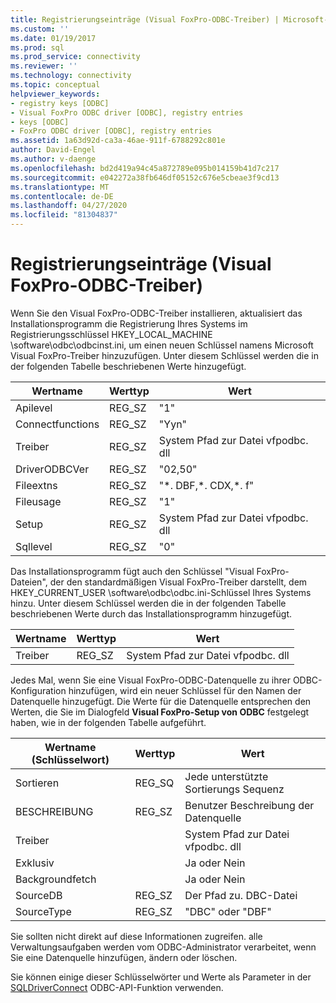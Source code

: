 ```yaml
---
title: Registrierungseinträge (Visual FoxPro-ODBC-Treiber) | Microsoft-Dokumentation
ms.custom: ''
ms.date: 01/19/2017
ms.prod: sql
ms.prod_service: connectivity
ms.reviewer: ''
ms.technology: connectivity
ms.topic: conceptual
helpviewer_keywords:
- registry keys [ODBC]
- Visual FoxPro ODBC driver [ODBC], registry entries
- keys [ODBC]
- FoxPro ODBC driver [ODBC], registry entries
ms.assetid: 1a63d92d-ca3a-46ae-911f-6788292c801e
author: David-Engel
ms.author: v-daenge
ms.openlocfilehash: bd2d419a94c45a872789e095b014159b41d7c217
ms.sourcegitcommit: e042272a38fb646df05152c676e5cbeae3f9cd13
ms.translationtype: MT
ms.contentlocale: de-DE
ms.lasthandoff: 04/27/2020
ms.locfileid: "81304837"
---
```

# <a name="registry-entries-visual-foxpro-odbc-driver"></a>Registrierungseinträge (Visual FoxPro-ODBC-Treiber)
Wenn Sie den Visual FoxPro-ODBC-Treiber installieren, aktualisiert das Installationsprogramm die Registrierung Ihres Systems im Registrierungsschlüssel HKEY_LOCAL_MACHINE \software\odbc\odbcinst.ini, um einen neuen Schlüssel namens Microsoft Visual FoxPro-Treiber hinzuzufügen. Unter diesem Schlüssel werden die in der folgenden Tabelle beschriebenen Werte hinzugefügt.  
  
|Wertname|Werttyp|Wert|  
|----------------|----------------|-----------|  
|Apilevel|REG_SZ|"1"|  
|Connectfunctions|REG_SZ|"Yyn"|  
|Treiber|REG_SZ|System Pfad zur Datei vfpodbc. dll|  
|DriverODBCVer|REG_SZ|"02,50"|  
|Fileextns|REG_SZ|"*. DBF,\*. CDX,\*. f"|  
|Fileusage|REG_SZ|"1"|  
|Setup|REG_SZ|System Pfad zur Datei vfpodbc. dll|  
|Sqllevel|REG_SZ|"0"|  
  
 Das Installationsprogramm fügt auch den Schlüssel "Visual FoxPro-Dateien", der den standardmäßigen Visual FoxPro-Treiber darstellt, dem HKEY_CURRENT_USER \software\odbc\odbc.ini-Schlüssel Ihres Systems hinzu. Unter diesem Schlüssel werden die in der folgenden Tabelle beschriebenen Werte durch das Installationsprogramm hinzugefügt.  
  
|Wertname|Werttyp|Wert|  
|----------------|----------------|-----------|  
|Treiber|REG_SZ|System Pfad zur Datei vfpodbc. dll|  
  
 Jedes Mal, wenn Sie eine Visual FoxPro-ODBC-Datenquelle zu ihrer ODBC-Konfiguration hinzufügen, wird ein neuer Schlüssel für den Namen der Datenquelle hinzugefügt. Die Werte für die Datenquelle entsprechen den Werten, die Sie im Dialogfeld **Visual FoxPro-Setup von ODBC** festgelegt haben, wie in der folgenden Tabelle aufgeführt.  
  
|Wertname (Schlüsselwort)|Werttyp|Wert|  
|----------------------------|----------------|-----------|  
|Sortieren|REG_SQ|Jede unterstützte Sortierungs Sequenz|  
|BESCHREIBUNG|REG_SZ|Benutzer Beschreibung der Datenquelle|  
|Treiber||System Pfad zur Datei vfpodbc. dll|  
|Exklusiv||Ja oder Nein|  
|Backgroundfetch||Ja oder Nein|  
|SourceDB|REG_SZ|Der Pfad zu. DBC-Datei|  
|SourceType|REG_SZ|"DBC" oder "DBF"|  
  
 Sie sollten nicht direkt auf diese Informationen zugreifen. alle Verwaltungsaufgaben werden vom ODBC-Administrator verarbeitet, wenn Sie eine Datenquelle hinzufügen, ändern oder löschen.  
  
 Sie können einige dieser Schlüsselwörter und Werte als Parameter in der [SQLDriverConnect](../../odbc/microsoft/sqldriverconnect-visual-foxpro-odbc-driver.md) ODBC-API-Funktion verwenden.
